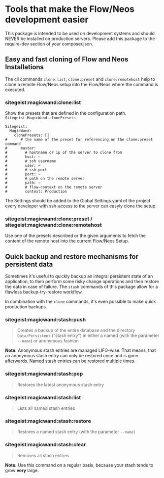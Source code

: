 # Tools that make the Flow/Neos development easier

This package is intended to be used on development systems and should NEVER be
installed on production servers. Please add this package to the require-dev
section of your composer.json.

## Easy and fast cloning of Flow and Neos Installations

The cli commands `clone:list`, `clone:preset` and `clone:remotehost` help to
clone a remote Flow/Neos setup into the Flow/Neos where the command is executed.

### sitegeist:magicwand:clone:list

Show the presets that are defined in the configuration path. `Sitegeist.MagicWand.clonePresets`

```
Sitegeist:
  MagicWand:
    clonePresets: []
#      # the name of the preset for referencing on the clone:preset command
#      master:
#        # hostname or ip of the server to clone from
#        host: ~
#        # ssh username
#        user: ~
#        # ssh port
#        port: ~
#        # path on the remote server
#        path: ~
#        # flow-context on the remote server  
#        context: Production
```

The Settings should be added to the Global Settings.yaml of the project every
developer with ssh-access to the server can easyly clone the setup.

### sitegeist:magicwand:clone:preset / sitegeist:magicwand:clone:remotehost

Use one of the presets described or the given arguments to fetch the content
of the remote host into the current Flow/Neos Setup.

## Quick backup and restore mechanisms for persistent data

Sometimes it's useful to quickly backup an integral persistent state of an application, to then perform some risky
change operations and then restore the data in case of failure. The `stash` commands of this package allow for a
flawless backup-try-restore workflow.

In combination with the `clone` commands, it's even possible to make quick production backups.

### sitegeist:magicwand:stash:push

> Creates a backup of the entire database and the directory `Data/Persistent` ("stash entry") in either a named (with
> the parameter `--name`) or anonymous fashion

**Note:** Anonymous stash entries are managed LIFO-wise. That means, that an anonymous stash entry can only be restored
once and is gone afterwards. Named stash entries can be restored multiple times.

### sitegeist:magicwand:stash:pop

> Restores the latest anonymous stash entry

### sitegeist:magicwand:stash:list

> Lists all named stash entries

### sitegeist:magicwand:stash:restore

> Restores a named stash entry (with the parameter `--name`)

### sitegeist:magicwand:stash:clear

> Removes all stash entries

**Note:** Use this command on a regular basis, because your stash tends to grow **very** large.
